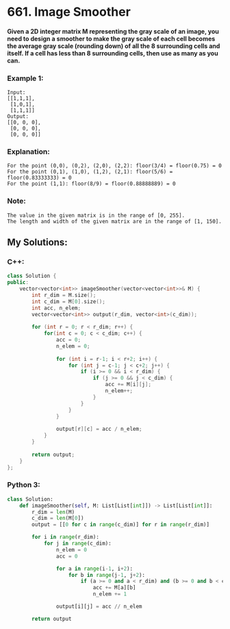 # 661. Image Smoother

#### Given a 2D integer matrix M representing the gray scale of an image, you need to design a smoother to make the gray scale of each cell becomes the average gray scale (rounding down) of all the 8 surrounding cells and itself. If a cell has less than 8 surrounding cells, then use as many as you can.

### Example 1:
```
Input:
[[1,1,1],
 [1,0,1],
 [1,1,1]]
Output:
[[0, 0, 0],
 [0, 0, 0],
 [0, 0, 0]]
```
### Explanation:
```
For the point (0,0), (0,2), (2,0), (2,2): floor(3/4) = floor(0.75) = 0
For the point (0,1), (1,0), (1,2), (2,1): floor(5/6) = floor(0.83333333) = 0
For the point (1,1): floor(8/9) = floor(0.88888889) = 0
```
### Note:
```
The value in the given matrix is in the range of [0, 255].
The length and width of the given matrix are in the range of [1, 150].
```
## My Solutions:

### C++:
```cpp
class Solution {
public:
    vector<vector<int>> imageSmoother(vector<vector<int>>& M) {
        int r_dim = M.size();
        int c_dim = M[0].size();
        int acc, n_elem;
        vector<vector<int>> output(r_dim, vector<int>(c_dim));
        
        for (int r = 0; r < r_dim; r++) {
            for(int c = 0; c < c_dim; c++) {
                acc = 0;
                n_elem = 0;
                
                for (int i = r-1; i < r+2; i++) {
                    for (int j = c-1; j < c+2; j++) {
                        if (i >= 0 && i < r_dim) {
                            if (j >= 0 && j < c_dim) {
                                acc += M[i][j];
                                n_elem++; 
                            }
                        }
                    }          
                }
                
                output[r][c] = acc / n_elem;
            }
        }
        
        return output;
    }
};
```
### Python 3:
```python
class Solution:
    def imageSmoother(self, M: List[List[int]]) -> List[List[int]]:
        r_dim = len(M)
        c_dim = len(M[0])
        output = [[0 for c in range(c_dim)] for r in range(r_dim)]

        for i in range(r_dim):
            for j in range(c_dim):
                n_elem = 0
                acc = 0

                for a in range(i-1, i+2):
                    for b in range(j-1, j+2):
                        if (a >= 0 and a < r_dim) and (b >= 0 and b < c_dim):
                            acc += M[a][b]
                            n_elem += 1

                output[i][j] = acc // n_elem        

        return output
```
